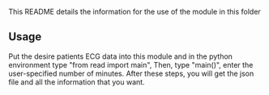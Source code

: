 This README details the information for the use of the module in this folder

## Usage
Put the desire patients ECG data into this module and in the python environment type "from read import main",
Then, type "main()", enter the user-specified number of minutes. After these steps, you will get the json file and all the information that you want.
